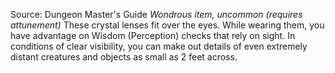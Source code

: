 Source: Dungeon Master's Guide
*Wondrous item, uncommon (requires attunement)*
These crystal lenses fit over the eyes. While wearing them, you have advantage on Wisdom (Perception) checks that rely on sight. In conditions of clear visibility, you can make out details of even extremely distant creatures and objects as small as 2 feet across.